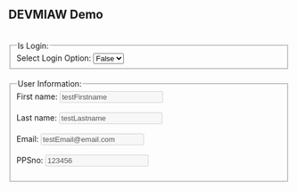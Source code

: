 <html>
<head>
    <meta charset="UTF-8">
    <meta name="viewport" content="width=device-width, initial-scale=1.0">
    <title>Login Option</title>
</head>
<body>

<h2>DEVMIAW Demo</h2>
<br/>
<fieldset>
    <legend>Is Login:</legend>
    <label for="isLoginSelect">Select Login Option:</label>
    <select id="isLoginSelect" name="isLogin" onchange="readLoginValue()">
        <option value="true">True</option>
        <option value="false" selected>False</option>
    </select>
</fieldset>
<br/>

<fieldset>
    <legend>User Information:</legend>
    <label for="fname">First name:</label>
    <input type="text" id="fname" name="fname" disabled="true" value="testFirstname"><br><br>
    <label for="lname">Last name:</label>
    <input type="text" id="lname" name="lname" disabled="true" value="testLastname"><br><br>
    <label for="email">Email:</label>
    <input type="email" id="email" name="email" disabled="true" value="testEmail@email.com"><br><br>
    <label for="PPSno">PPSno:</label>
    <input type="text" id="PPSno" name="PPSno" disabled="true" value="123456"><br><br>
</fieldset>


<style type='text/css'>
	.embeddedMessagingConversationButton {
		background-color: #F36F21;
		font-family: "Arial", sans-serif;
	}
	.embeddedMessagingConversationButton:focus {
		outline: 1px solid #F36F21;
    }
</style>


<script type='text/javascript'>

	function readLoginValue() {
		const selectElement = document.getElementById('isLoginSelect');
		const selectedValue = selectElement.value;
		console.log("readLoginValue.isLogin: ", selectedValue);
		
		// Convert string to boolean
		return selectedValue === 'true' || selectedValue === true;
	}
    
	function initEmbeddedMessaging() {
		window.addEventListener(
			"onEmbeddedMessagingButtonClicked", () => {
				const loginValue = readLoginValue();
				embeddedservice_bootstrap.prechatAPI.setHiddenPrechatFields({
				"PPSno": PPSno.value,
				//"isLogin": loginValue,
				});


				embeddedservice_bootstrap.prechatAPI.setVisiblePrechatFields({
				"_email": {
					"value": "testEmail1234@email.com",
					"isEditableByEndUser": loginValue,
				},
				"PPSNo": {
					"value": "123999",
					"isEditableByEndUser": loginValue,
				},
			});
			}
		);
	
	
		try {
			embeddedservice_bootstrap.settings.language = 'en_US'; // For example, enter 'en' or 'en-US'

			embeddedservice_bootstrap.init(
				'00DHz0000003j20',
				'miawDemo',
				'https://hkbn--devmiaw.sandbox.my.site.com/ESWmiawDemo1728371866859',
				{
					scrt2URL: 'https://hkbn--devmiaw.sandbox.my.salesforce-scrt.com'
				}
			);
		} catch (err) {
			console.error('Error loading Embedded Messaging: ', err);
		}
	};
</script>
<script type='text/javascript' src='https://hkbn--devmiaw.sandbox.my.site.com/ESWmiawDemo1728371866859/assets/js/bootstrap.min.js' onload='initEmbeddedMessaging()'></script>

</body>
</html>
